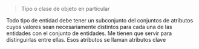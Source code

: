 > Tipo o clase de objeto en particular

 Todo tipo de entidad debe tener un subconjunto del conjuntos de atributos cuyos valores sean necesariamente distintos para cada una de las entidades con el conjunto de entidades. Me tienen que servir para distinguirlas entre ellas. 
 Esos atributos se llaman atributos clave